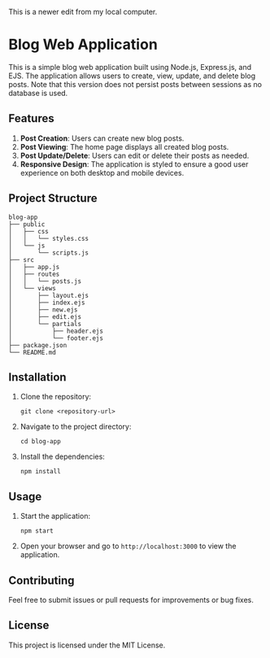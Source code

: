 This is a newer edit from my local computer.

# Blog Web Application

This is a simple blog web application built using Node.js, Express.js, and EJS. The application allows users to create, view, update, and delete blog posts. Note that this version does not persist posts between sessions as no database is used.

## Features

1. **Post Creation**: Users can create new blog posts.
2. **Post Viewing**: The home page displays all created blog posts.
3. **Post Update/Delete**: Users can edit or delete their posts as needed.
4. **Responsive Design**: The application is styled to ensure a good user experience on both desktop and mobile devices.

## Project Structure

```
blog-app
├── public
│   ├── css
│   │   └── styles.css
│   └── js
│       └── scripts.js
├── src
│   ├── app.js
│   ├── routes
│   │   └── posts.js
│   └── views
│       ├── layout.ejs
│       ├── index.ejs
│       ├── new.ejs
│       ├── edit.ejs
│       └── partials
│           ├── header.ejs
│           └── footer.ejs
├── package.json
└── README.md
```

## Installation

1. Clone the repository:
   ```
   git clone <repository-url>
   ```
2. Navigate to the project directory:
   ```
   cd blog-app
   ```
3. Install the dependencies:
   ```
   npm install
   ```

## Usage

1. Start the application:
   ```
   npm start
   ```
2. Open your browser and go to `http://localhost:3000` to view the application.

## Contributing

Feel free to submit issues or pull requests for improvements or bug fixes.

## License

This project is licensed under the MIT License.
